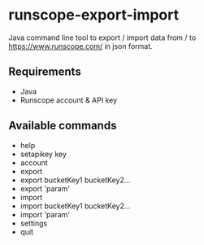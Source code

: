 # runscope-export-import

Java command line tool to export / import data from / to https://www.runscope.com/ in json format.
 

## Requirements
 - Java
 - Runscope account & API key

## Available commands
 - help
 - setapikey key
 - account
 - export
 - export bucketKey1 bucketKey2...
 - export 'param'
 - import
 - import bucketKey1 bucketKey2...
 - import 'param'
 - settings
 - quit
